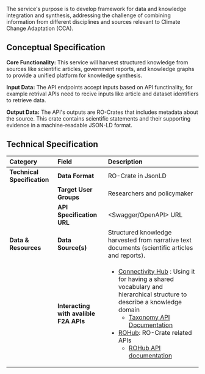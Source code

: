 <!-- ### FDO Services for Transdisciplinary Knowledge Synthesis in CCA -->
The service's purpose is to develop framework for data and knowledge integration and synthesis, addressing the challenge of combining information from different disciplines and sources relevant to Climate Change Adaptation (CCA).

## Conceptual Specification

**Core Functionality:** This service will harvest structured knowledge from sources like scientific articles, government reports, and knowledge graphs to provide a unified platform for knowledge synthesis.

**Input Data:** The API endpoints accept inputs based on API functinality, for example retrival APIs need to recive inputs like article and dataset identifiers to retrieve data.

**Output Data:** The API's outputs are RO-Crates that includes metadata about the source. This crate contains scientific statements and their supporting evidence in a machine-readable JSON-LD format.


## Technical Specification	

| **Category** | **Field** | **Description** |
|:---|:---|:---|
| **Technical Specification** | **Data Format** | RO-Crate  in JsonLD |
| | **Target User Groups** | Researchers and policymaker |
| | **API Specification URL** | <Swagger/OpenAPI> URL |
| **Data & Resources** | **Data Source(s)** | Structured knowledge harvested from narrative text documents (scientific articles and reports). |
| | **Interacting with avalible F2A APIs** | <ul><li> [Connectivity Hub]("https://connectivity-hub.weadapt.org/about) : Using it for having a shared vocabulary and hierarchical structure to describe a knowledge domain<ul><li> [Taxonomy API Documentation]("https://connectivity-hub.com//)</li></ul></li><li>[ROHub](https://www.rohub.org/): RO-Crate related APIs<ul><li>[ROHub API documentation](https://reliance-eosc.github.io/rohub-portal-documentation/)</li></ul></li></ul> |

